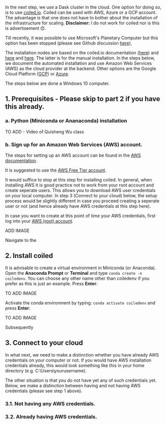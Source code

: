 In the next step, we use a Dask cluster in the cloud. One option for doing so, is to use [coiled.io](https://www.coiled.io/). 
Coiled can be used with AWS, Azure or a GCP account. The advantage is that one does not have to bother about the installation of the infrastructure for scaling. 
**Disclaimer:** I do not work for coiled nor is this is advertisement :blush:.

Till recently, it was possible to use Microsoft's Planetary Computer but this option has been stopped (please see Github discussion [here](https://github.com/microsoft/PlanetaryComputer/discussions/347)),

The installation nodes are based on the coiled.io documentation ([here](https://docs.coiled.io/user_guide/setup/index.html)) and [here](https://youtu.be/12mnkIYSekk) and [here](https://docs.coiled.io/user_guide/setup/aws/manual.html). The latter is for the manual installation. In the steps below, we document the automated installation and use Amazon Web Services (AWS) as the cloud provider at the backend. Other options are the Google Cloud Platform ([GCP](https://docs.coiled.io/user_guide/setup/gcp/cli.html)) or [Azure](https://docs.coiled.io/user_guide/setup/azure/cli.html).

The steps below are done a Windows 10 computer. 

## 1. Prerequisites - Please skip to part 2 if you have this already. 

### a. Python (Miniconda or Ananaconda) installation

TO ADD - Video of Quisheng Wu class

### b. Sign up for an Amazon Web Services (AWS) account. 

The steps for setting up an AWS account can be found in the [AWS documentation](https://docs.aws.amazon.com/SetUp/latest/UserGuide/setup-AWSsignup.html).

It is suggested to use the [AWS Free Tier account](https://aws.amazon.com/free/). 

It would suffice to stop at this step for installing coiled. In general, when installing AWS it is good practice not to work from your root account and create seperate users. This allows you to download AWS user credentials on your local computer. In step 3 (Connect to your cloud) below, the setup process would be slightly different in case you proceed creating a seperate user or not (and hence already have AWS credentials at this step here).

In case you want to create at this point of time your AWS credentials, first log into your [AWS (root) account](https://aws.amazon.com/console/). 

ADD IMAGE

Navigate to the 

## 2. Install coiled

It is advisable to create a virtual environment in Miniconda (or Anaconda). Open the **Anaconda Prompt** or **Terminal** and type `conda create -n coiledenv`. You can choose any other name other than coiledenv if you prefer as this is just an example. Press **Enter**:

TO ADD IMAGE

Activate the conda environment by typing: `conda activate coiledenv` and press **Enter**:

TO ADD IMAGE

Subsequently

## 3. Connect to your cloud

In what next, we need to make a distinction whether you have already AWS credentials on your computer or not. If you would have AWS installation credentials already, this would look something like this in your home directory (e.g. C:\Users\yourusername). 

The other situation is that you do not have yet any of such credentials yet. Below, we make a distinction between having and not having AWS credentials (please see step 1 above).

### 3.1. Not having any AWS credentials.

### 3.2. Already having AWS credentials. 

   



 
